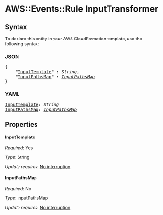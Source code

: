 # AWS::Events::Rule InputTransformer

## Syntax

To declare this entity in your AWS CloudFormation template, use the following syntax:

### JSON

<pre>
{
    "<a href="#inputtemplate" title="InputTemplate">InputTemplate</a>" : <i>String</i>,
    "<a href="#inputpathsmap" title="InputPathsMap">InputPathsMap</a>" : <i><a href="inputtransformer-inputpathsmap.md">InputPathsMap</a></i>
}
</pre>

### YAML

<pre>
<a href="#inputtemplate" title="InputTemplate">InputTemplate</a>: <i>String</i>
<a href="#inputpathsmap" title="InputPathsMap">InputPathsMap</a>: <i><a href="inputtransformer-inputpathsmap.md">InputPathsMap</a></i>
</pre>

## Properties

#### InputTemplate

_Required_: Yes

_Type_: String

_Update requires_: [No interruption](https://docs.aws.amazon.com/AWSCloudFormation/latest/UserGuide/using-cfn-updating-stacks-update-behaviors.html#update-no-interrupt)

#### InputPathsMap

_Required_: No

_Type_: <a href="inputtransformer-inputpathsmap.md">InputPathsMap</a>

_Update requires_: [No interruption](https://docs.aws.amazon.com/AWSCloudFormation/latest/UserGuide/using-cfn-updating-stacks-update-behaviors.html#update-no-interrupt)
